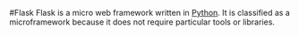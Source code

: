 #Flask 
Flask is a micro web framework written in [Python](/wiki/Python). It is classified as a microframework because it does not require particular tools or libraries.